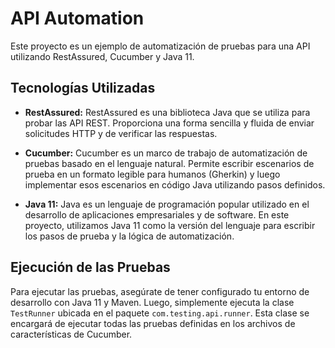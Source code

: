 # API Automation

Este proyecto es un ejemplo de automatización de pruebas para una API utilizando RestAssured, Cucumber y Java 11.

## Tecnologías Utilizadas

- **RestAssured:** RestAssured es una biblioteca Java que se utiliza para probar las API REST. Proporciona una forma sencilla y fluida de enviar solicitudes HTTP y de verificar las respuestas.
  
- **Cucumber:** Cucumber es un marco de trabajo de automatización de pruebas basado en el lenguaje natural. Permite escribir escenarios de prueba en un formato legible para humanos (Gherkin) y luego implementar esos escenarios en código Java utilizando pasos definidos.

- **Java 11:** Java es un lenguaje de programación popular utilizado en el desarrollo de aplicaciones empresariales y de software. En este proyecto, utilizamos Java 11 como la versión del lenguaje para escribir los pasos de prueba y la lógica de automatización.

## Ejecución de las Pruebas

Para ejecutar las pruebas, asegúrate de tener configurado tu entorno de desarrollo con Java 11 y Maven. Luego, simplemente ejecuta la clase `TestRunner` ubicada en el paquete `com.testing.api.runner`. Esta clase se encargará de ejecutar todas las pruebas definidas en los archivos de características de Cucumber.
